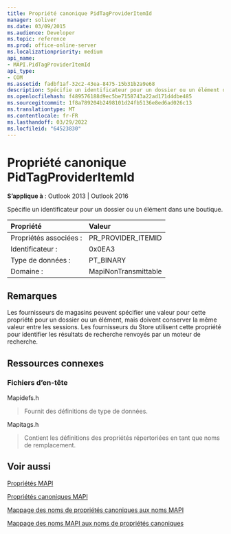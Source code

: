 ```yaml
---
title: Propriété canonique PidTagProviderItemId
manager: soliver
ms.date: 03/09/2015
ms.audience: Developer
ms.topic: reference
ms.prod: office-online-server
ms.localizationpriority: medium
api_name:
- MAPI.PidTagProviderItemId
api_type:
- COM
ms.assetid: fadbf1af-32c2-43ea-8475-15b31b2a9e68
description: Spécifie un identificateur pour un dossier ou un élément dans une boutique. Les fournisseurs du Store utilisent cette propriété pour identifier les résultats de recherche renvoyés par un moteur de recherche.
ms.openlocfilehash: f489576188d9ec5be7158743a22ad171d4dbe485
ms.sourcegitcommit: 1f8a789204b2498101d24fb5136e8ed6ad026c13
ms.translationtype: MT
ms.contentlocale: fr-FR
ms.lasthandoff: 03/29/2022
ms.locfileid: "64523830"
---
```

# <a name="pidtagprovideritemid-canonical-property"></a>Propriété canonique PidTagProviderItemId

  
  
**S’applique à** : Outlook 2013 | Outlook 2016 
  
Spécifie un identificateur pour un dossier ou un élément dans une boutique.
  
|Propriété |Valeur |
|:-----|:-----|
|Propriétés associées :  <br/> |PR_PROVIDER_ITEMID  <br/> |
|Identificateur :  <br/> |0x0EA3  <br/> |
|Type de données :  <br/> |PT_BINARY  <br/> |
|Domaine :  <br/> |MapiNonTransmittable  <br/> |
   
## <a name="remarks"></a>Remarques

Les fournisseurs de magasins peuvent spécifier une valeur pour cette propriété pour un dossier ou un élément, mais doivent conserver la même valeur entre les sessions. Les fournisseurs du Store utilisent cette propriété pour identifier les résultats de recherche renvoyés par un moteur de recherche.
  
## <a name="related-resources"></a>Ressources connexes

### <a name="header-files"></a>Fichiers d’en-tête

Mapidefs.h
  
> Fournit des définitions de type de données.
    
Mapitags.h
  
> Contient les définitions des propriétés répertoriées en tant que noms de remplacement.
    
## <a name="see-also"></a>Voir aussi



[Propriétés MAPI](mapi-properties.md)
  
[Propriétés canoniques MAPI](mapi-canonical-properties.md)
  
[Mappage des noms de propriétés canoniques aux noms MAPI](mapping-canonical-property-names-to-mapi-names.md)
  
[Mappage des noms MAPI aux noms de propriétés canoniques](mapping-mapi-names-to-canonical-property-names.md)

